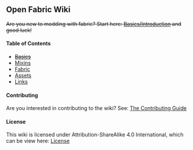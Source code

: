 ## Open Fabric Wiki

~~Are you new to modding with fabric? Start here: [Basics/Introduction](wiki/basics/introduction.md) and good luck!~~

#### Table of Contents
* ~~[Basics](wiki/basics/basics.md)~~
* [Mixins](wiki/mixins/mixins.md)
* [Fabric](wiki/fabric/fabric.md)
* [Assets](wiki/json/json.md)
* [Links](wiki/links/links.md)

#### Contributing
Are you interested in contributing to the wiki? See: [The Contributing Guide](CONTRIBUTING.md)

#### License 
This wiki is licensed under Attribution-ShareAlike 4.0 International, which can be view here: [License](/LICENSE.md)

